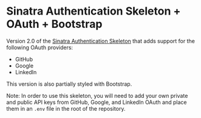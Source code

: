 # Sinatra Authentication Skeleton + OAuth + Bootstrap

Version 2.0 of the [Sinatra Authentication Skeleton](https://github.com/nilthacker/sinatra-skeleton-with-authentication) that adds support for the following OAuth providers:
* GitHub
* Google
* LinkedIn

This version is also partially styled with Bootstrap.

Note: In order to use this skeleton, you will need to add your own private and public API keys from GitHub, Google, and LinkedIn OAuth and place them in an `.env` file in the root of the repository.
